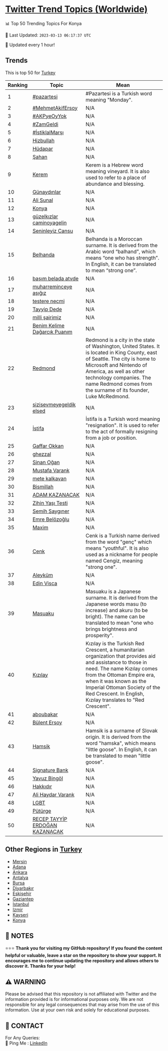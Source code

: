 [Twitter Trend Topics (Worldwide)](https://github.com/ErcinDedeoglu/Twitter-Trend-Topics)
==========


📊 Top 50 Trending Topics For Konya

📆 Last Updated: `2023-03-13 06:17:37 UTC`

🔧 Updated every 1 hour!


## Trends

This is top 50 for [Turkey](</Turkey>)

| Ranking | Topic | Mean |
| ------- | ------------ | ------------ |
| 1 | [#pazartesi](http://twitter.com/search?q=%23pazartesi) | #Pazartesi is a Turkish word meaning "Monday". |
| 2 | [#MehmetAkifErsoy](http://twitter.com/search?q=%23MehmetAkifErsoy) | N/A |
| 3 | [#AKPyeOyYok](http://twitter.com/search?q=%23AKPyeOyYok) | N/A |
| 4 | [#ZamGeldi](http://twitter.com/search?q=%23ZamGeldi) | N/A |
| 5 | [#İstiklalMarşı](http://twitter.com/search?q=%23%c4%b0stiklalMar%c5%9f%c4%b1) | N/A |
| 6 | [Hizbullah](http://twitter.com/search?q=Hizbullah) | N/A |
| 7 | [Hüdapar](http://twitter.com/search?q=H%c3%bcdapar) | N/A |
| 8 | [Şahan](http://twitter.com/search?q=%c5%9eahan) | N/A |
| 9 | [Kerem](http://twitter.com/search?q=Kerem) | Kerem is a Hebrew word meaning vineyard. It is also used to refer to a place of abundance and blessing. |
| 10 | [Günaydınlar](http://twitter.com/search?q=G%c3%bcnayd%c4%b1nlar) | N/A |
| 11 | [Ali Sunal](http://twitter.com/search?q=Ali+Sunal) | N/A |
| 12 | [Konya](http://twitter.com/search?q=Konya) | N/A |
| 13 | [güzelkızlar caminoyagelin](http://twitter.com/search?q=g%c3%bczelk%c4%b1zlar+caminoyagelin) | N/A |
| 14 | [Seninleyiz Cansu](http://twitter.com/search?q=Seninleyiz+Cansu) | N/A |
| 15 | [Belhanda](http://twitter.com/search?q=Belhanda) | Belhanda is a Moroccan surname. It is derived from the Arabic word “balhand”, which means “one who has strength”. In English, it can be translated to mean “strong one”. |
| 16 | [başım belada atvde](http://twitter.com/search?q=ba%c5%9f%c4%b1m+belada+atvde) | N/A |
| 17 | [muharreminceye aşığız](http://twitter.com/search?q=muharreminceye+a%c5%9f%c4%b1%c4%9f%c4%b1z) | N/A |
| 18 | [testere necmi](http://twitter.com/search?q=testere+necmi) | N/A |
| 19 | [Tayyip Dede](http://twitter.com/search?q=Tayyip+Dede) | N/A |
| 20 | [milli şairimiz](http://twitter.com/search?q=milli+%c5%9fairimiz) | N/A |
| 21 | [Benim Kelime Dağarcık Puanım](http://twitter.com/search?q=Benim+Kelime+Da%c4%9farc%c4%b1k+Puan%c4%b1m) | N/A |
| 22 | [Redmond](http://twitter.com/search?q=Redmond) | Redmond is a city in the state of Washington, United States. It is located in King County, east of Seattle. The city is home to Microsoft and Nintendo of America, as well as other technology companies. The name Redmond comes from the surname of its founder, Luke McRedmond. |
| 23 | [sizisevmeyegeldik elsed](http://twitter.com/search?q=sizisevmeyegeldik+elsed) | N/A |
| 24 | [İstifa](http://twitter.com/search?q=%c4%b0stifa) | İstifa is a Turkish word meaning "resignation". It is used to refer to the act of formally resigning from a job or position. |
| 25 | [Gaffar Okkan](http://twitter.com/search?q=Gaffar+Okkan) | N/A |
| 26 | [ghezzal](http://twitter.com/search?q=ghezzal) | N/A |
| 27 | [Sinan Oğan](http://twitter.com/search?q=Sinan+O%c4%9fan) | N/A |
| 28 | [Mustafa Varank](http://twitter.com/search?q=Mustafa+Varank) | N/A |
| 29 | [mete kalkavan](http://twitter.com/search?q=mete+kalkavan) | N/A |
| 30 | [Bismillah](http://twitter.com/search?q=Bismillah) | N/A |
| 31 | [ADAM KAZANACAK](http://twitter.com/search?q=ADAM+KAZANACAK) | N/A |
| 32 | [Zihin Yaşı Testi](http://twitter.com/search?q=Zihin+Ya%c5%9f%c4%b1+Testi) | N/A |
| 33 | [Semih Saygıner](http://twitter.com/search?q=Semih+Sayg%c4%b1ner) | N/A |
| 34 | [Emre Belözoğlu](http://twitter.com/search?q=Emre+Bel%c3%b6zo%c4%9flu) | N/A |
| 35 | [Maxim](http://twitter.com/search?q=Maxim) | N/A |
| 36 | [Cenk](http://twitter.com/search?q=Cenk) | Cenk is a Turkish name derived from the word "genç" which means "youthful". It is also used as a nickname for people named Cengiz, meaning "strong one". |
| 37 | [Aleyküm](http://twitter.com/search?q=Aleyk%c3%bcm) | N/A |
| 38 | [Edin Visca](http://twitter.com/search?q=Edin+Visca) | N/A |
| 39 | [Masuaku](http://twitter.com/search?q=Masuaku) | Masuaku is a Japanese surname. It is derived from the Japanese words masu (to increase) and akuru (to be bright). The name can be translated to mean "one who brings brightness and prosperity". |
| 40 | [Kızılay](http://twitter.com/search?q=K%c4%b1z%c4%b1lay) | Kızılay is the Turkish Red Crescent, a humanitarian organization that provides aid and assistance to those in need. The name Kızılay comes from the Ottoman Empire era, when it was known as the Imperial Ottoman Society of the Red Crescent. In English, Kızılay translates to "Red Crescent". |
| 41 | [aboubakar](http://twitter.com/search?q=aboubakar) | N/A |
| 42 | [Bülent Ersoy](http://twitter.com/search?q=B%c3%bclent+Ersoy) | N/A |
| 43 | [Hamsik](http://twitter.com/search?q=Hamsik) | Hamsik is a surname of Slovak origin. It is derived from the word "hamska", which means "little goose". In English, it can be translated to mean "little goose". |
| 44 | [Signature Bank](http://twitter.com/search?q=Signature+Bank) | N/A |
| 45 | [Yavuz Bingöl](http://twitter.com/search?q=Yavuz+Bing%c3%b6l) | N/A |
| 46 | [Hakkıdır](http://twitter.com/search?q=Hakk%c4%b1d%c4%b1r) | N/A |
| 47 | [Ali Haydar Varank](http://twitter.com/search?q=Ali+Haydar+Varank) | N/A |
| 48 | [LGBT](http://twitter.com/search?q=LGBT) | N/A |
| 49 | [Pütürge](http://twitter.com/search?q=P%c3%bct%c3%bcrge) | N/A |
| 50 | [RECEP TAYYİP ERDOĞAN KAZANACAK](http://twitter.com/search?q=RECEP+TAYY%c4%b0P+ERDO%c4%9eAN+KAZANACAK) | N/A |



## Other Regions in [Turkey](</Turkey>)

* [Mersin](</Turkey/Mersin.md>)
* [Adana](</Turkey/Adana.md>)
* [Ankara](</Turkey/Ankara.md>)
* [Antalya](</Turkey/Antalya.md>)
* [Bursa](</Turkey/Bursa.md>)
* [Diyarbakır](</Turkey/Diyarbakır.md>)
* [Eskişehir](</Turkey/Eskişehir.md>)
* [Gaziantep](</Turkey/Gaziantep.md>)
* [Istanbul](</Turkey/Istanbul.md>)
* [Izmir](</Turkey/Izmir.md>)
* [Kayseri](</Turkey/Kayseri.md>)
* [Konya](</Turkey/Konya.md>)



## 📝 NOTES

⭐⭐⭐ **Thank you for visiting my GitHub repository! If you found the content helpful or valuable, leave a star on the repository to show your support. It encourages me to continue updating the repository and allows others to discover it. Thanks for your help!**


## ⚠️ WARNING

Please be advised that this repository is not affiliated with Twitter and the information provided is for informational purposes only. We are not responsible for any legal consequences that may arise from the use of this information. Use at your own risk and solely for educational purposes.


## 📨 CONTACT

 For Any Queries:  
            🏓 Ping Me : [LinkedIn](https://www.linkedin.com/in/ercindedeoglu/)
